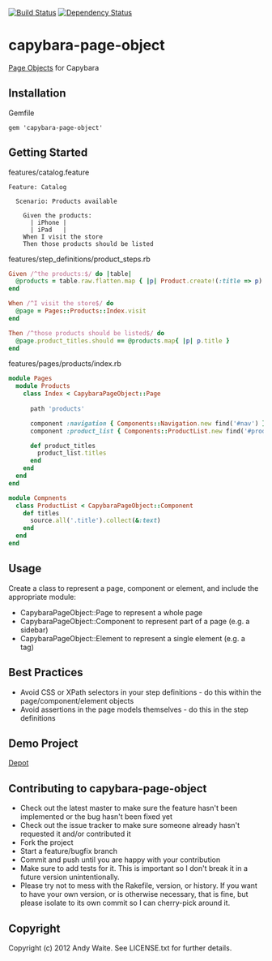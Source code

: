 [![Build Status](https://secure.travis-ci.org/andyw8/capybara-page-object.png)](http://travis-ci.org/andyw8/capybara-page-object) [![Dependency Status](https://gemnasium.com/andyw8/capybara-page-object.png)](https://gemnasium.com/andyw8/capybara-page-object)

# capybara-page-object #

[Page Objects](http://code.google.com/p/selenium/wiki/PageObjects) for Capybara

## Installation ##

Gemfile

    gem 'capybara-page-object'

## Getting Started ##

features/catalog.feature

```gherkin
Feature: Catalog

  Scenario: Products available

    Given the products:
      | iPhone |
      | iPad   |
    When I visit the store
    Then those products should be listed
```

features/step_definitions/product_steps.rb

```ruby
Given /^the products:$/ do |table|
  @products = table.raw.flatten.map { |p| Product.create!(:title => p) }
end

When /^I visit the store$/ do
  @page = Pages::Products::Index.visit
end

Then /^those products should be listed$/ do
  @page.product_titles.should == @products.map{ |p| p.title }
end
```

features/pages/products/index.rb

```ruby
module Pages
  module Products
    class Index < CapybaraPageObject::Page
      
      path 'products'

      component :navigation { Components::Navigation.new find('#nav') }
      component :product_list { Components::ProductList.new find('#products') }

      def product_titles
        product_list.titles
      end
    end
  end
end

module Compnents
  class ProductList < CapybaraPageObject::Component
    def titles
      source.all('.title').collect(&:text)
    end
  end
end
```

## Usage ##

Create a class to represent a page, component or element, and include the appropriate module:

* CapybaraPageObject::Page to represent a whole page
* CapybaraPageObject::Component to represent part of a page (e.g. a sidebar)
* CapybaraPageObject::Element to represent a single element (e.g. a <footer> tag)

## Best Practices ##

* Avoid CSS or XPath selectors in your step definitions - do this within the page/component/element objects
* Avoid assertions in the page models themselves - do this in the step definitions

## Demo Project ##

[Depot](https://github.com/andyw8/depot)

## Contributing to capybara-page-object ##

* Check out the latest master to make sure the feature hasn't been implemented or the bug hasn't been fixed yet
* Check out the issue tracker to make sure someone already hasn't requested it and/or contributed it
* Fork the project
* Start a feature/bugfix branch
* Commit and push until you are happy with your contribution
* Make sure to add tests for it. This is important so I don't break it in a future version unintentionally.
* Please try not to mess with the Rakefile, version, or history. If you want to have your own version, or is otherwise necessary, that is fine, but please isolate to its own commit so I can cherry-pick around it.

## Copyright ##

Copyright (c) 2012 Andy Waite. See LICENSE.txt for
further details.
